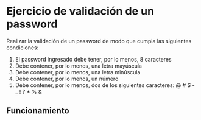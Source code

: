 # Ejercicio de validación de un password
 
Realizar la validación de un password de modo que cumpla las siguientes condiciones:

1. El password ingresado debe tener, por lo menos, 8 caracteres
2. Debe contener, por lo  menos, una letra mayúscula
3. Debe contener, por lo menos, una letra minúscula
4. Debe contener, por lo menos, un número
5. Debe contener, por lo menos, dos de los siguientes caracteres: @ # $ - _ ! ? * % &

## Funcionamiento
